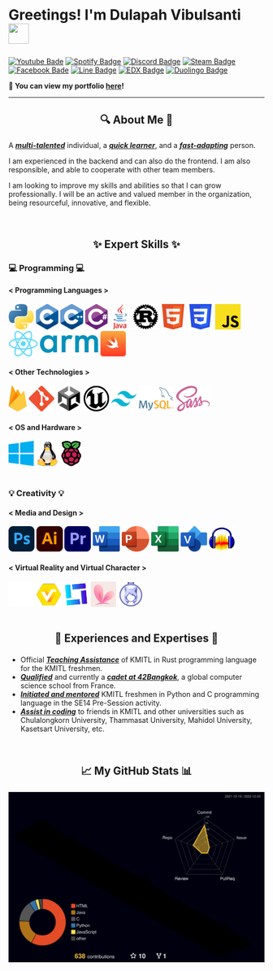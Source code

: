 # Greetings! I'm Dulapah Vibulsanti <img src="https://media.giphy.com/media/hvRJCLFzcasrR4ia7z/giphy.gif" width="40" height="40">

[![Youtube Bade](https://img.shields.io/badge/YouTube-%23FF0000.svg?style=for-the-badge&logo=YouTube&logoColor=white)](https://www.youtube.com/@dulapahv)
[![Spotify Badge](https://img.shields.io/badge/Spotify-1ED760?&style=for-the-badge&logo=spotify&logoColor=white)](https://open.spotify.com/user/31gh2o2edagehgvasq4ov3perrtm?si=b17fba3c6c174f3d)
[![Discord Badge](https://img.shields.io/badge/Discord-7289DA?style=for-the-badge&logo=discord&logoColor=white)](https://discord.com/users/463287202005123072)
[![Steam Badge](https://img.shields.io/badge/Steam-000000?style=for-the-badge&logo=steam&logoColor=white)](https://steamcommunity.com/id/n0miya/)
[![Facebook Bade](https://img.shields.io/badge/Facebook-1877F2?style=for-the-badge&logo=facebook&logoColor=white)](https://www.facebook.com/dulapahv/)
[![Line Badge](https://img.shields.io/badge/Line-00C300?style=for-the-badge&logo=line&logoColor=white)](https://line.me/ti/p/P2BIj9WD1E#~)
[![EDX Badge](https://img.shields.io/badge/Edx-193A3E?style=for-the-badge&logo=edx&logoColor=white)](https://profile.edx.org/u/DulapahVibulsanti)
[![Duolingo Badge](https://img.shields.io/badge/Duolingo-58CC02?style=for-the-badge&logo=Duolingo&logoColor=white)](https://www.duolingo.com/profile/n0miya)

**📕 You can view my portfolio [here](https://DulapahV.github.io)!**

---

## <p align="center">🔍 About Me 🔎</p>

A <u>***multi-talented***</u> individual, a <u>***quick learner***</u>, and a <u>***fast-adapting***</u> person.

I am experienced in the backend and can also do the frontend. I am also responsible, and able to cooperate with other team members.

I am looking to improve my skills and abilities so that I can grow professionally. I will be an active and valued member in the organization, being resourceful, innovative, and flexible.

<br>

## <p align="center">✨ Expert Skills ✨</p>

### 💻 Programming 💻

#### < Programming Languages >

<div>
 <img height="50em" src="./images/Prog_Lang/py.png?raw=true" />
 <img height="50em" src="./images/Prog_Lang/c.png?raw=true" />
 <img height="50em" src="./images/Prog_Lang/cpp.png?raw=true" />
 <img height="50em" src="./images/Prog_Lang/cs.png?raw=true" />
 <img height="50em" src="./images/Prog_Lang/java.png?raw=true" />
 <img height="50em" src="./images/Prog_Lang/rust.png?raw=true" />
 <img height="50em" src="./images/Prog_Lang/html.png?raw=true" />
 <img height="50em" src="./images/Prog_Lang/css.png?raw=true" />
 <img height="50em" src="./images/Prog_Lang/js.png?raw=true" />
 <img height="50em" src="./images/Prog_Lang/react.png?raw=true" />
 <img height="50em" src="./images/Prog_Lang/arm.png?raw=true" />
 <img height="50em" src="./images/Prog_Lang/swift.png?raw=true" />
</div>

#### < Other Technologies >

<div>
 <img height="50em" src="./images/Other_Tech/firebase.png?raw=true" />
 <img height="50em" src="./images/Other_Tech/git.png?raw=true" />
 <img height="50em" src="./images/Other_Tech/unity.png?raw=true" />
 <img height="50em" src="./images/Other_Tech/unreal.png?raw=true" />
 <img height="50em" src="./images/Other_Tech/tailwind.png?raw=true" />
 <img height="50em" src="./images/Other_Tech/mysql.png?raw=true" />
 <img height="50em" src="./images/Other_Tech/sass.png?raw=true" />
<div>

#### < OS and Hardware >

<div>
 <img height="50em" src="./images/OS_Hardware/windows.png?raw=true" />
 <img height="50em" src="./images/OS_Hardware/linux.png?raw=true" />
 <img height="50em" src="./images/OS_Hardware/raspberrypi.png?raw=true" />
</div>

<br>

### 💡 Creativity 💡

#### < Media and Design >

<div>
 <img height="50em" src="./images/Media_Design/ps.png?raw=true" />
 <img height="50em" src="./images/Media_Design/ai.png?raw=true" />
 <img height="50em" src="./images/Media_Design/pr.png?raw=true" />
 <img height="50em" src="./images/Media_Design/word.png?raw=true" />
 <img height="50em" src="./images/Media_Design/ppt.png?raw=true" />
 <img height="50em" src="./images/Media_Design/excel.png?raw=true" />
 <img height="50em" src="./images/Media_Design/visio.png?raw=true" />
 <img height="50em" src="./images/Media_Design/audacity.png?raw=true" />
</div>

#### < Virtual Reality and Virtual Character >

<div>
 <img height="50em" src="./images/VR_VChar/oculus.png?raw=true" />
 <img height="50em" src="./images/VR_VChar/vroid.png?raw=true" />
 <img height="50em" src="./images/VR_VChar/vcast.png?raw=true" />
 <img height="50em" src="./images/VR_VChar/vtube.png?raw=true" />
 <img height="50em" src="./images/VR_VChar/vmagic.png?raw=true" />
</div>

<br>

## <p align="center">🥇 Experiences and Expertises 🥇</p>

- Official <u>***Teaching Assistance***</u> of KMITL in Rust programming language for the KMITL freshmen.
- <u>***Qualified***</u> and currently a  <u>***cadet at  42Bangkok***</u>, a global computer science school from France.
- <u>***Initiated and mentored***</u> KMITL freshmen in Python and C programming language in the SE14 Pre-Session activity.
- <u>***Assist in coding***</u> to friends in KMITL and other universities such as Chulalongkorn University, Thammasat University, Mahidol University, Kasetsart University, etc.

<br>

## <p align="center">📈 My GitHub Stats 📊</p>
<!-- <p align="center">
<img align="center" src="https://komarev.com/ghpvc/?username=DulapahV&color=blue&label=VISITORS+COUNT&style=flat-square"/>
</p>
<p align="center">
  <img height="180em" src="https://github-readme-stats.vercel.app/api?username=DulapahV&show_icons=true&hide_border=true&&count_private=true&include_all_commits=true&theme=dracula" />
  <img height="180em" src="https://github-readme-stats.vercel.app/api/top-langs/?username=DulapahV&exclude_repo=KNN-Image-Classification&show_icons=true&hide_border=true&langs_count=10&layout=compact&theme=dracula"/>
</p> -->

![3d](./profile-3d-contrib/profile-night-rainbow.svg)
